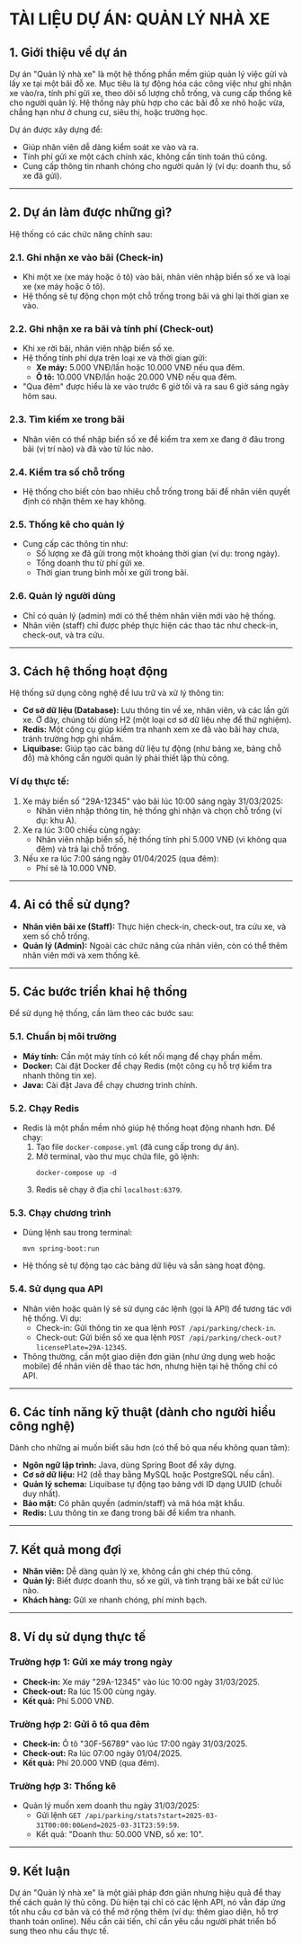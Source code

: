 # TÀI LIỆU DỰ ÁN: QUẢN LÝ NHÀ XE

## 1. Giới thiệu về dự án
Dự án "Quản lý nhà xe" là một hệ thống phần mềm giúp quản lý việc gửi và lấy xe tại một bãi đỗ xe. Mục tiêu là tự động hóa các công việc như ghi nhận xe vào/ra, tính phí gửi xe, theo dõi số lượng chỗ trống, và cung cấp thống kê cho người quản lý. Hệ thống này phù hợp cho các bãi đỗ xe nhỏ hoặc vừa, chẳng hạn như ở chung cư, siêu thị, hoặc trường học.

Dự án được xây dựng để:
- Giúp nhân viên dễ dàng kiểm soát xe vào và ra.
- Tính phí gửi xe một cách chính xác, không cần tính toán thủ công.
- Cung cấp thông tin nhanh chóng cho người quản lý (ví dụ: doanh thu, số xe đã gửi).

---

## 2. Dự án làm được những gì?
Hệ thống có các chức năng chính sau:

### 2.1. Ghi nhận xe vào bãi (Check-in)
- Khi một xe (xe máy hoặc ô tô) vào bãi, nhân viên nhập biển số xe và loại xe (xe máy hoặc ô tô).
- Hệ thống sẽ tự động chọn một chỗ trống trong bãi và ghi lại thời gian xe vào.

### 2.2. Ghi nhận xe ra bãi và tính phí (Check-out)
- Khi xe rời bãi, nhân viên nhập biển số xe.
- Hệ thống tính phí dựa trên loại xe và thời gian gửi:
  - **Xe máy:** 5.000 VNĐ/lần hoặc 10.000 VNĐ nếu qua đêm.
  - **Ô tô:** 10.000 VNĐ/lần hoặc 20.000 VNĐ nếu qua đêm.
- "Qua đêm" được hiểu là xe vào trước 6 giờ tối và ra sau 6 giờ sáng ngày hôm sau.

### 2.3. Tìm kiếm xe trong bãi
- Nhân viên có thể nhập biển số xe để kiểm tra xem xe đang ở đâu trong bãi (vị trí nào) và đã vào từ lúc nào.

### 2.4. Kiểm tra số chỗ trống
- Hệ thống cho biết còn bao nhiêu chỗ trống trong bãi để nhân viên quyết định có nhận thêm xe hay không.

### 2.5. Thống kê cho quản lý
- Cung cấp các thông tin như:
  - Số lượng xe đã gửi trong một khoảng thời gian (ví dụ: trong ngày).
  - Tổng doanh thu từ phí gửi xe.
  - Thời gian trung bình mỗi xe gửi trong bãi.

### 2.6. Quản lý người dùng
- Chỉ có quản lý (admin) mới có thể thêm nhân viên mới vào hệ thống.
- Nhân viên (staff) chỉ được phép thực hiện các thao tác như check-in, check-out, và tra cứu.

---

## 3. Cách hệ thống hoạt động
Hệ thống sử dụng công nghệ để lưu trữ và xử lý thông tin:
- **Cơ sở dữ liệu (Database):** Lưu thông tin về xe, nhân viên, và các lần gửi xe. Ở đây, chúng tôi dùng H2 (một loại cơ sở dữ liệu nhẹ để thử nghiệm).
- **Redis:** Một công cụ giúp kiểm tra nhanh xem xe đã vào bãi hay chưa, tránh trường hợp ghi nhầm.
- **Liquibase:** Giúp tạo các bảng dữ liệu tự động (như bảng xe, bảng chỗ đỗ) mà không cần người quản lý phải thiết lập thủ công.

### Ví dụ thực tế:
1. Xe máy biển số "29A-12345" vào bãi lúc 10:00 sáng ngày 31/03/2025:
   - Nhân viên nhập thông tin, hệ thống ghi nhận và chọn chỗ trống (ví dụ: khu A).
2. Xe ra lúc 3:00 chiều cùng ngày:
   - Nhân viên nhập biển số, hệ thống tính phí 5.000 VNĐ (vì không qua đêm) và trả lại chỗ trống.
3. Nếu xe ra lúc 7:00 sáng ngày 01/04/2025 (qua đêm):
   - Phí sẽ là 10.000 VNĐ.

---

## 4. Ai có thể sử dụng?
- **Nhân viên bãi xe (Staff):** Thực hiện check-in, check-out, tra cứu xe, và xem số chỗ trống.
- **Quản lý (Admin):** Ngoài các chức năng của nhân viên, còn có thể thêm nhân viên mới và xem thống kê.

---

## 5. Các bước triển khai hệ thống
Để sử dụng hệ thống, cần làm theo các bước sau:

### 5.1. Chuẩn bị môi trường
- **Máy tính:** Cần một máy tính có kết nối mạng để chạy phần mềm.
- **Docker:** Cài đặt Docker để chạy Redis (một công cụ hỗ trợ kiểm tra nhanh thông tin xe).
- **Java:** Cài đặt Java để chạy chương trình chính.

### 5.2. Chạy Redis
- Redis là một phần mềm nhỏ giúp hệ thống hoạt động nhanh hơn. Để chạy:
  1. Tạo file `docker-compose.yml` (đã cung cấp trong dự án).
  2. Mở terminal, vào thư mục chứa file, gõ lệnh:
     ```
     docker-compose up -d
     ```
  3. Redis sẽ chạy ở địa chỉ `localhost:6379`.

### 5.3. Chạy chương trình
- Dùng lệnh sau trong terminal:
  ```
  mvn spring-boot:run
  ```
- Hệ thống sẽ tự động tạo các bảng dữ liệu và sẵn sàng hoạt động.

### 5.4. Sử dụng qua API
- Nhân viên hoặc quản lý sẽ sử dụng các lệnh (gọi là API) để tương tác với hệ thống. Ví dụ:
  - Check-in: Gửi thông tin xe qua lệnh `POST /api/parking/check-in`.
  - Check-out: Gửi biển số xe qua lệnh `POST /api/parking/check-out?licensePlate=29A-12345`.
- Thông thường, cần một giao diện đơn giản (như ứng dụng web hoặc mobile) để nhân viên dễ thao tác hơn, nhưng hiện tại hệ thống chỉ có API.

---

## 6. Các tính năng kỹ thuật (dành cho người hiểu công nghệ)
Dành cho những ai muốn biết sâu hơn (có thể bỏ qua nếu không quan tâm):
- **Ngôn ngữ lập trình:** Java, dùng Spring Boot để xây dựng.
- **Cơ sở dữ liệu:** H2 (dễ thay bằng MySQL hoặc PostgreSQL nếu cần).
- **Quản lý schema:** Liquibase tự động tạo bảng với ID dạng UUID (chuỗi duy nhất).
- **Bảo mật:** Có phân quyền (admin/staff) và mã hóa mật khẩu.
- **Redis:** Lưu thông tin xe đang trong bãi để kiểm tra nhanh.

---

## 7. Kết quả mong đợi
- **Nhân viên:** Dễ dàng quản lý xe, không cần ghi chép thủ công.
- **Quản lý:** Biết được doanh thu, số xe gửi, và tình trạng bãi xe bất cứ lúc nào.
- **Khách hàng:** Gửi xe nhanh chóng, phí minh bạch.

---

## 8. Ví dụ sử dụng thực tế
### Trường hợp 1: Gửi xe máy trong ngày
- **Check-in:** Xe máy "29A-12345" vào lúc 10:00 ngày 31/03/2025.
- **Check-out:** Ra lúc 15:00 cùng ngày.
- **Kết quả:** Phí 5.000 VNĐ.

### Trường hợp 2: Gửi ô tô qua đêm
- **Check-in:** Ô tô "30F-56789" vào lúc 17:00 ngày 31/03/2025.
- **Check-out:** Ra lúc 07:00 ngày 01/04/2025.
- **Kết quả:** Phí 20.000 VNĐ (qua đêm).

### Trường hợp 3: Thống kê
- Quản lý muốn xem doanh thu ngày 31/03/2025:
  - Gửi lệnh `GET /api/parking/stats?start=2025-03-31T00:00:00&end=2025-03-31T23:59:59`.
  - Kết quả: "Doanh thu: 50.000 VNĐ, số xe: 10".

---

## 9. Kết luận
Dự án "Quản lý nhà xe" là một giải pháp đơn giản nhưng hiệu quả để thay thế cách quản lý thủ công. Dù hiện tại chỉ có các lệnh API, nó vẫn đáp ứng tốt nhu cầu cơ bản và có thể mở rộng thêm (ví dụ: thêm giao diện, hỗ trợ thanh toán online). Nếu cần cải tiến, chỉ cần yêu cầu người phát triển bổ sung theo nhu cầu thực tế.
